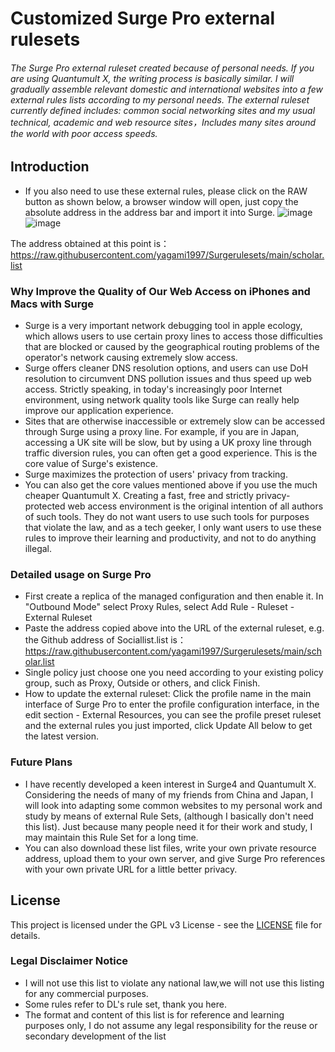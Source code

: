 # Customized Surge Pro external rulesets

###### The Surge Pro external ruleset created because of personal needs. If you are using Quantumult X, the writing process is basically similar. I will gradually assemble relevant domestic and international websites into a few external rules lists according to my personal needs. The external ruleset currently defined includes: common social networking sites and my usual technical, academic and web resource sites，Includes many sites around the world with poor access speeds.

## Introduction
* If you also need to use these external rules, please click on the RAW button as shown below, a browser window will open, just copy the absolute address in the address bar and import it into Surge.
![image](https://user-images.githubusercontent.com/7695407/172099104-a37bc55c-43a7-4b36-b172-75365c7be558.png)
![image](https://user-images.githubusercontent.com/7695407/172099581-683d27df-f6d2-44cd-b40b-b762c0043bcb.png)

The address obtained at this point is：https://raw.githubusercontent.com/yagami1997/Surgerulesets/main/scholar.list

### Why Improve the Quality of Our Web Access on iPhones and Macs with Surge

* Surge is a very important network debugging tool in apple ecology, which allows users to use certain proxy lines to access those difficulties that are blocked or caused by the geographical routing problems of the operator's network causing extremely slow access.
* Surge offers cleaner DNS resolution options, and users can use DoH resolution to circumvent DNS pollution issues and thus speed up web access. Strictly speaking, in today's increasingly poor Internet environment, using network quality tools like Surge can really help improve our application experience.
* Sites that are otherwise inaccessible or extremely slow can be accessed through Surge using a proxy line. For example, if you are in Japan, accessing a UK site will be slow, but by using a UK proxy line through traffic diversion rules, you can often get a good experience. This is the core value of Surge's existence.
* Surge maximizes the protection of users' privacy from tracking.
* You can also get the core values mentioned above if you use the much cheaper Quantumult X. Creating a fast, free and strictly privacy-protected web access environment is the original intention of all authors of such tools. They do not want users to use such tools for purposes that violate the law, and as a tech geeker, I only want users to use these rules to improve their learning and productivity, and not to do anything illegal.


### Detailed usage on Surge Pro
* First create a replica of the managed configuration and then enable it. In "Outbound Mode" select Proxy Rules, select Add Rule - Ruleset - External Ruleset
* Paste the address copied above into the URL of the external ruleset, e.g. the Github address of Sociallist.list is： https://raw.githubusercontent.com/yagami1997/Surgerulesets/main/scholar.list
* Single policy just choose one you need according to your existing policy group, such as Proxy, Outside or others, and click Finish.
* How to update the external ruleset: Click the profile name in the main interface of Surge Pro to enter the profile configuration interface, in the edit section - External Resources, you can see the profile preset ruleset and the external rules you just imported, click Update All below to get the latest version.

### Future Plans
* I have recently developed a keen interest in Surge4 and Quantumult X. Considering the needs of many of my friends from China and Japan, I will look into adapting some common websites to my personal work and study by means of external Rule Sets, (although I basically don't need this list). Just because many people need it for their work and study, I may maintain this Rule Set for a long time.
* You can also download these list files, write your own private resource address, upload them to your own server, and give Surge Pro references with your own private URL for a little better privacy.

## License

This project is licensed under the GPL v3  License - see the [LICENSE](LICENSE) file for details.

### Legal Disclaimer Notice
* I will not use this list to violate any national law,we will not use this listing for any commercial purposes.
* Some rules refer to DL's rule set, thank you here.
* The format and content of this list is for reference and learning purposes only, I do not assume any legal responsibility for the reuse or secondary development of the list
